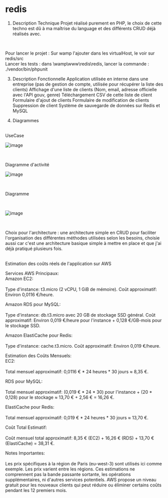 # redis

1. Description Technique
  Projet réalisé purement en PHP, le choix de cette techno est dû à ma maîtrise du language et des différents CRUD déjà réalisés avec.
</br>

Pour lancer le projet : Sur wamp l'ajouter dans les virtualHost, le voir sur redis/src
</br>
Lancer les tests : dans \wamp\www\redis\redis, lancer la commande : ./vendor/bin/phpunit

3. Description Fonctionnelle
   Application utilisée en interne dans une entreprise (pas de gestion de compte, utilisée pour récupérer la liste des clients)
   Affichage d'une liste de clients (Nom, email, adresse officielle avec l'API gouv, genre)
   Téléchargement CSV de cette liste de client
   Formulaire d'ajout de clients
   Formulaire de modification de clients
   Suppression de client
   Système de sauvegarde de données sur Redis et MySQL

4. Diagrammes
</br>
UseCase
</br>

![image](https://github.com/alexandre1plessis/redis/assets/94174332/b8970d0a-342a-481d-b74b-feb6222c65e3)


</br>

Diagramme d'activité
</br>

![image](https://github.com/alexandre1plessis/redis/assets/94174332/1f7adbb8-5e08-4471-912b-018b36f8a50d)


</br>

Diagramme

</br>

![image](https://github.com/alexandre1plessis/redis/assets/94174332/a64bd513-11e8-4b85-8d61-ccc9273266ee)

</br>

Choix pour l'architecture : une architecture simple en CRUD pour faciliter l'organisation des différentes méthodes utilisées selon les besoins, choisie aussi car c'est une architecture basique simple à mettre en place et que j'ai déjà pratiqué plusieurs fois.
</br>
</br>

Estimation des coûts réels de l'application sur AWS
</br>

Services AWS Principaux:</br>
Amazon EC2:</br>
</br>
    Type d'instance: t3.micro (2 vCPU, 1 GiB de mémoire).
    Coût approximatif: Environ 0,0116 €/heure.

Amazon RDS pour MySQL:</br>
</br>
    Type d'instance: db.t3.micro avec 20 GB de stockage SSD général.
    Coût approximatif: Environ 0,019 €/heure pour l'instance + 0,128 €/GB-mois pour le stockage SSD.

Amazon ElastiCache pour Redis:</br>
</br>
    Type d'instance: cache.t3.micro.
    Coût approximatif: Environ 0,019 €/heure.

Estimation des Coûts Mensuels:</br>
EC2:</br>
</br>
    Total mensuel approximatif: 0,0116 € * 24 heures * 30 jours ≈ 8,35 €.

RDS pour MySQL:</br>
</br>
    Total mensuel approximatif: (0,019 € * 24 * 30) pour l'instance + (20 * 0,128) pour le stockage ≈ 13,70 € + 2,56 € = 16,26 €.

ElastiCache pour Redis:</br>
</br>
    Total mensuel approximatif: 0,019 € * 24 heures * 30 jours ≈ 13,70 €.

Coût Total Estimatif:</br>
</br>
    Coût mensuel total approximatif: 8,35 € (EC2) + 16,26 € (RDS) + 13,70 € (ElastiCache) = 38,31 €.

Notes Importantes:</br>
</br>
    Les prix spécifiques à la région de Paris (eu-west-3) sont utilisés ici comme exemple. Les prix varient entre les régions.
    Ces estimations ne comprennent pas la bande passante sortante, les opérations supplémentaires, ni d'autres services potentiels.
    AWS propose un niveau gratuit pour les nouveaux clients qui peut réduire ou éliminer certains coûts pendant les 12 premiers mois.

